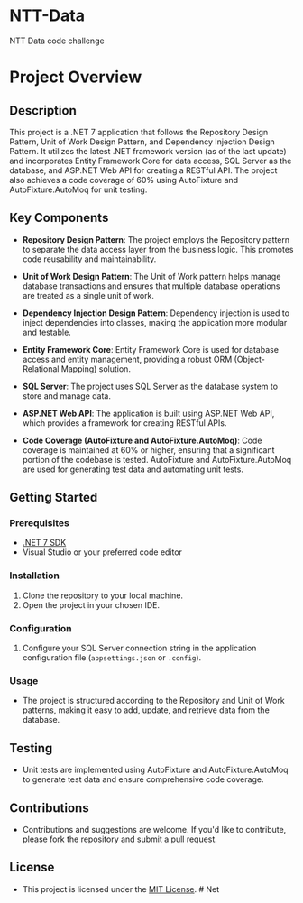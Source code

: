 # NTT-Data
NTT Data code challenge

# Project Overview

## Description
This project is a .NET 7 application that follows the Repository Design Pattern, Unit of Work Design Pattern, and Dependency Injection Design Pattern. It utilizes the latest .NET framework version (as of the last update) and incorporates Entity Framework Core for data access, SQL Server as the database, and ASP.NET Web API for creating a RESTful API. The project also achieves a code coverage of 60% using AutoFixture and AutoFixture.AutoMoq for unit testing.

## Key Components
- **Repository Design Pattern**: The project employs the Repository pattern to separate the data access layer from the business logic. This promotes code reusability and maintainability.

- **Unit of Work Design Pattern**: The Unit of Work pattern helps manage database transactions and ensures that multiple database operations are treated as a single unit of work.

- **Dependency Injection Design Pattern**: Dependency injection is used to inject dependencies into classes, making the application more modular and testable.

- **Entity Framework Core**: Entity Framework Core is used for database access and entity management, providing a robust ORM (Object-Relational Mapping) solution.

- **SQL Server**: The project uses SQL Server as the database system to store and manage data.

- **ASP.NET Web API**: The application is built using ASP.NET Web API, which provides a framework for creating RESTful APIs.

- **Code Coverage (AutoFixture and AutoFixture.AutoMoq)**: Code coverage is maintained at 60% or higher, ensuring that a significant portion of the codebase is tested. AutoFixture and AutoFixture.AutoMoq are used for generating test data and automating unit tests.

## Getting Started

### Prerequisites
- [.NET 7 SDK](https://dotnet.microsoft.com/download/dotnet/7.0)
- Visual Studio or your preferred code editor

### Installation
1. Clone the repository to your local machine.
2. Open the project in your chosen IDE.

### Configuration
1. Configure your SQL Server connection string in the application configuration file (`appsettings.json` or `.config`).

### Usage
- The project is structured according to the Repository and Unit of Work patterns, making it easy to add, update, and retrieve data from the database.

## Testing
- Unit tests are implemented using AutoFixture and AutoFixture.AutoMoq to generate test data and ensure comprehensive code coverage.

## Contributions
- Contributions and suggestions are welcome. If you'd like to contribute, please fork the repository and submit a pull request.

## License
- This project is licensed under the [MIT License](LICENSE).
#   N e t  
 